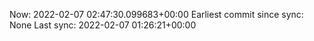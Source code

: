 Now: 2022-02-07 02:47:30.099683+00:00 Earliest commit since sync: None Last sync: 2022-02-07 01:26:21+00:00
